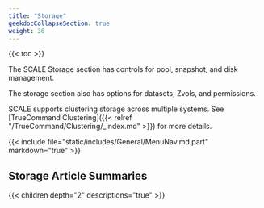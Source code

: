 ```yaml
---
title: "Storage"
geekdocCollapseSection: true
weight: 30
---
```


{{< toc >}}

The SCALE Storage section has controls for pool, snapshot, and disk management.

The storage section also has options for datasets, Zvols, and permissions.

SCALE supports clustering storage across multiple systems. See [TrueCommand Clustering]({{< relref "/TrueCommand/Clustering/_index.md" >}}) for more details.

{{< include file="static/includes/General/MenuNav.md.part" markdown="true" >}}

## Storage Article Summaries

{{< children depth="2" descriptions="true" >}}